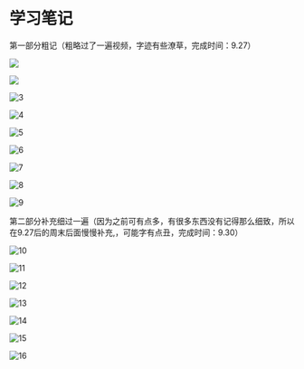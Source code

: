 # **学习笔记**

第一部分粗记（粗略过了一遍视频，字迹有些潦草，完成时间：9.27）

![](学习图片/1.jpg)

![](学习图片/2.jpg)

![3](学习图片/3.jpg)

![4](学习图片/4.jpg)

![5](学习图片/5.jpg)

![6](学习图片/6.jpg)

![7](学习图片/7.jpg)

![8](学习图片/8.jpg)

![9](学习图片/9.jpg)

第二部分补充细过一遍（因为之前可有点多，有很多东西没有记得那么细致，所以在9.27后的周末后面慢慢补充,，可能字有点丑，完成时间：9.30）

![10](学习图片/10.jpg)

![11](学习图片/11.jpg)

![12](学习图片/12.jpg)

![13](学习图片/13.jpg)

![14](学习图片/14.jpg)

![15](学习图片/15.jpg)

![16](学习图片/16.jpg)
